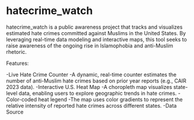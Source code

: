 # hatecrime_watch
hatecrime_watch is a public awareness project that tracks and visualizes estimated hate crimes committed against Muslims in the United States. By leveraging real-time data modeling and interactive maps, this tool seeks to raise awareness of the ongoing rise in Islamophobia and anti-Muslim rhetoric.

Features:

-Live Hate Crime Counter
-A dynamic, real-time counter estimates the number of anti-Muslim hate crimes based on prior year reports (e.g., CAIR 2023 data).
-Interactive U.S. Heat Map
-A choropleth map visualizes state-level data, enabling users to explore geographic trends in hate crimes.
-Color-coded heat legend
-The map uses color gradients to represent the relative intensity of reported hate crimes across different states.
-Data Source
